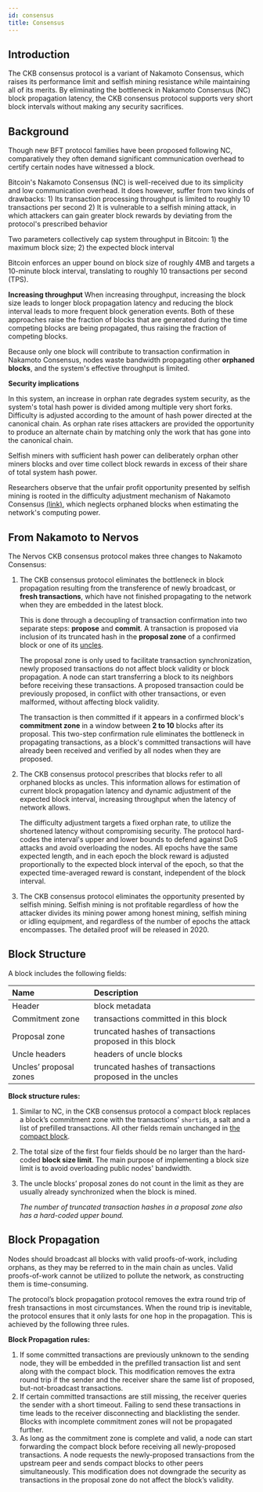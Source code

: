 ```yaml
---
id: consensus
title: Consensus
---
```



## Introduction

The CKB consensus protocol is a variant of Nakamoto Consensus, which raises its performance limit and selfish mining resistance while maintaining all of its merits. By eliminating the bottleneck in Nakamoto Consensus (NC) block propagation latency, the CKB consensus protocol supports very short block intervals without making any security sacrifices. 




## Background

Though new BFT protocol families have been proposed following NC, comparatively they often demand significant communication overhead to certify certain nodes have witnessed a block. 

Bitcoin's Nakamoto Consensus (NC) is well-received due to its simplicity and low communication overhead. It does however, suffer from two kinds of drawbacks: 
	1) Its transaction processing throughput is limited to roughly 10 transactions per second
	2) It is vulnerable to a selfish mining attack, in which attackers can gain greater block rewards by deviating from the protocol's prescribed behavior

Two parameters collectively cap system throughput in Bitcoin:
	1) the maximum block size;
	2) the expected block interval

Bitcoin enforces an upper bound on block size of roughly 4MB and targets a 10-minute block interval, translating to roughly 10 transactions per second (TPS). 

**Increasing throughput**
When increasing throughput, increasing the block size leads to longer block propagation latency and reducing the block interval leads to more frequent block generation events. Both of these approaches raise the fraction of blocks that are generated during the time competing blocks are being propagated, thus raising the fraction of competing blocks. 

Because only one block will contribute to transaction confirmation in Nakamoto Consensus, nodes waste bandwidth propagating other **orphaned blocks**, and the system's effective throughput is limited.

**Security implications**

In this system, an increase in orphan rate degrades system security, as the system's total hash power is divided among multiple very short forks. Difficulty is adjusted according to the amount of hash power directed at the canonical chain. As orphan rate rises attackers are provided the opportunity to produce an alternate chain by matching only the work that has gone into the canonical chain. 

Selfish miners with sufficient hash power can deliberately orphan other miners blocks and over time collect block rewards in excess of their share of total system hash power. 

Researchers observe that the unfair profit opportunity presented by selfish mining is rooted in the difficulty adjustment mechanism of Nakamoto Consensus [(link)](https://arxiv.org/abs/1805.08281), which neglects orphaned blocks when estimating the network's computing power. 



## From Nakamoto to Nervos

The Nervos CKB consensus protocol makes three changes to Nakamoto Consensus:

1. The CKB consensus protocol eliminates the bottleneck in block propagation resulting from the transference of newly broadcast, or **fresh transactions**, which have not finished propagating to the network when they are embedded in the latest block.

   This is done through a decoupling of transaction confirmation into two separate steps: **propose** and **commit**. A transaction is proposed via inclusion of its truncated hash in the **proposal zone** of a confirmed block or one of its [uncles](https://www.investopedia.com/terms/u/uncle-block-cryptocurrency.asp).

   The proposal zone is only used to facilitate transaction synchronization, newly proposed transactions do not affect block validity or block propagation. A node can start transferring a block to its neighbors before receiving these transactions. A proposed transaction could be previously proposed, in conflict with other transactions, or even malformed, without affecting block validity.

   The transaction is then committed if it appears in a confirmed block's **commitment zone** in a window between **2 to 10** blocks after its proposal. This two-step confirmation rule eliminates the bottleneck in propagating transactions, as a block's committed transactions will have already been received and verified by all nodes when they are proposed.

   

2. The CKB consensus protocol prescribes that blocks refer to all orphaned blocks as uncles. This information allows for estimation of current block propagation latency and dynamic adjustment of the expected block interval, increasing throughput when the latency of network allows.

   The difficulty adjustment targets a fixed orphan rate, to utilize the shortened latency without compromising security. The protocol hard-codes the interval's upper and lower bounds to defend against DoS attacks and avoid overloading the nodes. All epochs have the same expected length, and in each epoch the block reward is adjusted proportionally to the expected block interval of the epoch, so that the expected time-averaged reward is constant, independent of the block interval.

   

3. The CKB consensus protocol eliminates the opportunity presented by selfish mining. Selfish mining is not profitable regardless of how the attacker divides its mining power among honest mining, selfish mining or idling equipment, and regardless of the number of epochs the attack encompasses. The detailed proof will be released in 2020.

   


## Block Structure

A block includes the following fields:

| Name                   | Description                                             |
| :--------------------- | :------------------------------------------------------ |
| Header                 | block metadata                                          |
| Commitment zone        | transactions committed in this block                    |
| Proposal zone          | truncated hashes of transactions proposed in this block |
| Uncle headers          | headers of uncle blocks                                 |
| Uncles’ proposal zones | truncated hashes of transactions proposed in the uncles |



**Block structure rules:**

1. Similar to NC, in the CKB consensus protocol a compact block replaces a block’s commitment zone with the transactions’ `shortid`s, a salt and a list of prefilled transactions. All other fields remain unchanged in [the compact block](https://github.com/bitcoin/bips/blob/master/bip-0152.mediawiki).

2. The total size of the first four fields should be no larger than the hard-coded **block size limit**. The main purpose of implementing a block size limit is to avoid overloading public nodes' bandwidth. 

3. The uncle blocks’ proposal zones do not count in the limit as they are usually already synchronized when the block is mined. 

   *The number of truncated transaction hashes in a proposal zone also has a hard-coded upper bound.*



## Block Propagation


Nodes should broadcast all blocks with valid proofs-of-work, including orphans, as they may be referred to in the main chain as uncles. Valid proofs-of-work cannot be utilized to pollute the network, as constructing them is time-consuming. 

The protocol’s block propagation protocol removes the extra round trip of fresh transactions in most circumstances. When the round trip is inevitable, the protocol ensures that it only lasts for one hop in the propagation. This is achieved by the following three rules.

**Block Propagation rules:**

1. If some committed transactions are previously unknown to the sending node, they will be embedded in the prefilled transaction list and sent along with the compact block. This modification removes the extra round trip if the sender and the receiver share the same list of proposed, but-not-broadcast transactions. 
2. If certain committed transactions are still missing, the receiver queries the sender with a short timeout. Failing to send these transactions in time leads to the receiver disconnecting and blacklisting the sender. Blocks with incomplete commitment zones will not be propagated further.
3. As long as the commitment zone is complete and valid, a node can start forwarding the compact block before receiving all newly-proposed transactions. A node requests the newly-proposed transactions from the upstream peer and sends compact blocks to other peers simultaneously. This modification does not downgrade the security as transactions in the proposal zone do not affect the block’s validity.
